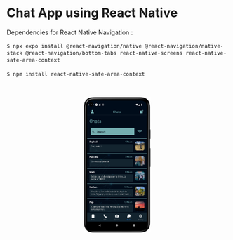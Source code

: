 # Chat App using React Native

Dependencies for React Native Navigation :

```
$ npx expo install @react-navigation/native @react-navigation/native-stack @react-navigation/bottom-tabs react-native-screens react-native-safe-area-context

$ npm install react-native-safe-area-context
```

<br/>

<p align="center">
<img src="assets/screenshot_3.png" alt="NO IMAGE" width="30%"/>
</p>
